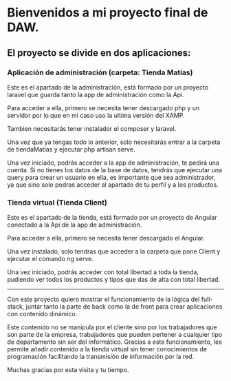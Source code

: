 # Bienvenidos a mi proyecto final de DAW.

## El proyecto se divide en dos aplicaciones:

### Aplicación de administración (carpeta: Tienda Matías)

Este es el apartado de la administración, está formado por un proyecto laravel que guarda tanto la app de administración como la Api.

Para acceder a ella, primero se necesita tener descargado php y un servidor por lo que en mi caso uso la ultima versión del XAMP.

Tambien necesitarás tener instalador el composer y laravel.

Una vez que ya tengas todo lo anterior, solo necesitarás entrar a la carpeta de tiendaMatias y ejecutar php artisan serve.

Una vez iniciado, podrás acceder a la app de administración, te pedirá una cuenta. Si no tienes los datos de la base de datos, tendrás que ejecutar una query para crear
un usuario en ella, es importante que sea administrador, ya que sino solo podras acceder al apartado de tu perfil y a los productos.

### Tienda virtual (Tienda Client)

Este es el apartado de la tienda, está formado por un proyecto de Angular conectado a la Api de la app de administración.

Para acceder a ella, primero se necesita tener descargado el Angular.

Una vez instalado, solo tendras que acceder a la carpeta que pone Client y ejecutar el comando ng serve.

Una vez iniciado, podrás acceder con total libertad a toda la tienda, pudiendo ver todos los productos y tipos que das de alta con total libertad.

---

Con este proyecto quiero mostrar el funcionamiento de la lógica del full-stack, juntar tanto la parte de back como la de front para crear aplicaciones con contenido dinámico.

Este contenido no se manipula por el cliente sino por los trabajadores que son parte de la empresa, trabajadores que pueden pertener a cualquier tipo de departamento sin
ser del informático. Gracias a este funcionamiento, les permite añadir contenido a la tienda virtual sin tener conocimientos de programación facilitando la transmisión
de información por la red.

Muchas gracias por esta visita y tu tiempo.
